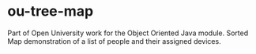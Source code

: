 # ou-tree-map
Part of Open University work for the Object Oriented Java module. Sorted Map demonstration of a list of people and their assigned devices.
